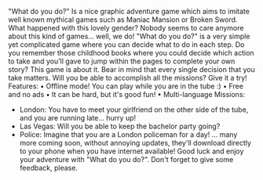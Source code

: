 "What do you do?" Is a nice graphic adventure game which aims to imitate well known mythical games such as Maniac Mansion or Broken Sword. What happened with this lovely gender?
Nobody seems to care anymore about this kind of games... well, we do!
"What do you do?" is a very simple yet complicated game where you can decide what to do in each step. Do you remember those childhood books where you could decide which action to take and you'll gave to jump within the pages to complete your own story? This game is about it. Bear in mind that every single decision that you take matters.
Will you be able to accomplish all the missions? Give it a try!
Features:
• Offline mode! You can play while you are in the tube :)
• Free and no ads
• It can be hard, but it's good fun!
• Multi-language
Missions:
- London: You have to meet your girlfriend on the other side of the tube, and you are running late... hurry up!
- Las Vegas: Will you be able to keep the bachelor party going?
- Police: Imagine that you are a London policeman for a day!
... many more coming soon, without annoying updates, they'll download directly to your phone when you have internet available!
Good luck and enjoy your adventure with "What do you do?".
Don't forget to give some feedback, please.
